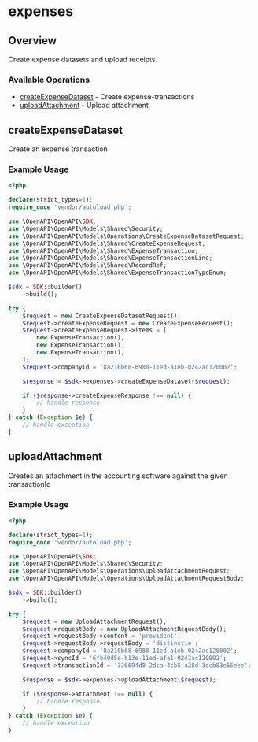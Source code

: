 # expenses

## Overview

Create expense datasets and upload receipts.

### Available Operations

* [createExpenseDataset](#createexpensedataset) - Create expense-transactions
* [uploadAttachment](#uploadattachment) - Upload attachment

## createExpenseDataset

Create an expense transaction

### Example Usage

```php
<?php

declare(strict_types=1);
require_once 'vendor/autoload.php';

use \OpenAPI\OpenAPI\SDK;
use \OpenAPI\OpenAPI\Models\Shared\Security;
use \OpenAPI\OpenAPI\Models\Operations\CreateExpenseDatasetRequest;
use \OpenAPI\OpenAPI\Models\Shared\CreateExpenseRequest;
use \OpenAPI\OpenAPI\Models\Shared\ExpenseTransaction;
use \OpenAPI\OpenAPI\Models\Shared\ExpenseTransactionLine;
use \OpenAPI\OpenAPI\Models\Shared\RecordRef;
use \OpenAPI\OpenAPI\Models\Shared\ExpenseTransactionTypeEnum;

$sdk = SDK::builder()
    ->build();

try {
    $request = new CreateExpenseDatasetRequest();
    $request->createExpenseRequest = new CreateExpenseRequest();
    $request->createExpenseRequest->items = [
        new ExpenseTransaction(),
        new ExpenseTransaction(),
        new ExpenseTransaction(),
    ];
    $request->companyId = '8a210b68-6988-11ed-a1eb-0242ac120002';

    $response = $sdk->expenses->createExpenseDataset($request);

    if ($response->createExpenseResponse !== null) {
        // handle response
    }
} catch (Exception $e) {
    // handle exception
}
```

## uploadAttachment

Creates an attachment in the accounting software against the given transactionId

### Example Usage

```php
<?php

declare(strict_types=1);
require_once 'vendor/autoload.php';

use \OpenAPI\OpenAPI\SDK;
use \OpenAPI\OpenAPI\Models\Shared\Security;
use \OpenAPI\OpenAPI\Models\Operations\UploadAttachmentRequest;
use \OpenAPI\OpenAPI\Models\Operations\UploadAttachmentRequestBody;

$sdk = SDK::builder()
    ->build();

try {
    $request = new UploadAttachmentRequest();
    $request->requestBody = new UploadAttachmentRequestBody();
    $request->requestBody->content = 'provident';
    $request->requestBody->requestBody = 'distinctio';
    $request->companyId = '8a210b68-6988-11ed-a1eb-0242ac120002';
    $request->syncId = '6fb40d5e-b13e-11ed-afa1-0242ac120002';
    $request->transactionId = '336694d8-2dca-4cb5-a28d-3ccb83e55eee';

    $response = $sdk->expenses->uploadAttachment($request);

    if ($response->attachment !== null) {
        // handle response
    }
} catch (Exception $e) {
    // handle exception
}
```
